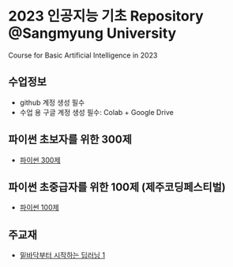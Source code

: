 # 2023 인공지능 기초 Repository @Sangmyung University
Course for Basic Artificial Intelligence in 2023

## 수업정보
- github 계정 생성 필수
- 수업 용 구글 계정 생성 필수: Colab + Google Drive

## 파이썬 초보자를 위한 300제
- [파이썬 300제](https://wikidocs.net/book/922)

## 파이썬 초중급자를 위한 100제 (제주코딩페스티벌)
- [파이썬 100제](https://www.notion.so/Python-100-6ee1860ce29a41bc8eb6b9cfa7d7f06c)

## 주교재
- [밑바닥부터 시작하는 딥러닝 1](https://www.hanbit.co.kr/store/books/look.php?p_code=B8475831198)
